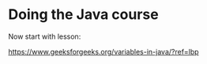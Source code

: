 # Doing the Java course

Now start with lesson:

https://www.geeksforgeeks.org/variables-in-java/?ref=lbp